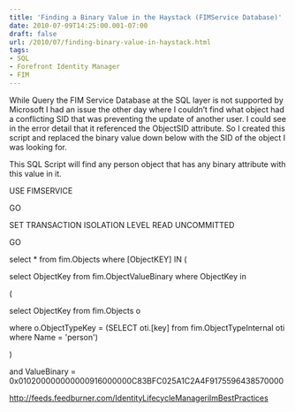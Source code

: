 ```yaml
---
title: 'Finding a Binary Value in the Haystack (FIMService Database)'
date: 2010-07-09T14:25:00.001-07:00
draft: false
url: /2010/07/finding-binary-value-in-haystack.html
tags: 
- SQL
- Forefront Identity Manager
- FIM
---
```


While Query the FIM Service Database at the SQL layer is not supported by Microsoft I had an issue the other day where I couldn’t find what object had a conflicting SID that was preventing the update of another user. I could see in the error detail that it referenced the ObjectSID attribute. So I created this script and replaced the binary value down below with the SID of the object I was looking for.

This SQL Script will find any person object that has any binary attribute with this value in it.

USE FIMSERVICE

GO

SET TRANSACTION ISOLATION LEVEL READ UNCOMMITTED

GO

select \* from fim.Objects where \[ObjectKEY\] IN (

select ObjectKey from fim.ObjectValueBinary where ObjectKey in

(

select ObjectKey from fim.Objects o

where o.ObjectTypeKey = (SELECT oti.\[key\] from fim.ObjectTypeInternal oti where Name = 'person')

)

and ValueBinary = 0x010200000000000916000000C83BFC025A1C2A4F9175596438570000

http://feeds.feedburner.com/IdentityLifecycleManagerilmBestPractices